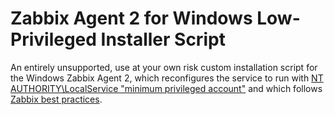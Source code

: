 # Zabbix Agent 2 for Windows Low-Privileged Installer Script

An entirely unsupported, use at your own risk custom installation script
for the Windows Zabbix Agent 2, which reconfigures the service to run with
[NT AUTHORITY\LocalService "minimum privileged account"](https://learn.microsoft.com/en-us/windows/win32/services/localservice-account) and which follows [Zabbix best practices](https://www.zabbix.com/documentation/current/en/manual/installation/requirements/best_practices).